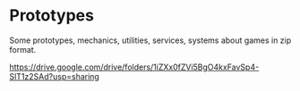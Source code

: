 # Prototypes

  Some prototypes, mechanics, utilities, services, systems about games in zip format.

https://drive.google.com/drive/folders/1iZXx0fZVi5BgO4kxFavSp4-SlT1z2SAd?usp=sharing
